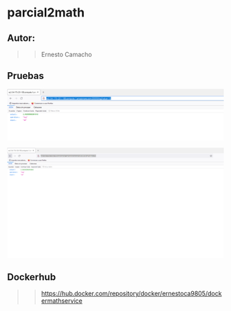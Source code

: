 # parcial2math
## Autor: 
>> Ernesto Camacho 

## Pruebas
![](https://github.com/ErnestoCamachoA9805/parcial2math/blob/main/Recursos/maquina%201.PNG)

![](https://github.com/ErnestoCamachoA9805/parcial2math/blob/main/Recursos/maquina%202.PNG)
## Dockerhub
>> https://hub.docker.com/repository/docker/ernestoca9805/dockermathservice
